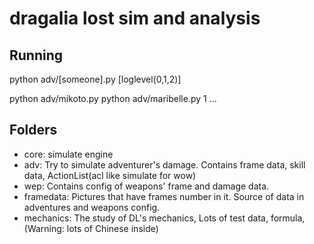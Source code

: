 # dragalia lost sim and analysis


## Running
python adv/[someone].py [loglevel(0,1,2)]

python adv/mikoto.py
python adv/maribelle.py 1
...

## Folders
- core: simulate engine
- adv: Try to simulate adventurer's damage. Contains frame data, skill data, ActionList(acl like simulate for wow)
- wep: Contains config of weapons' frame and damage data.
- framedata: Pictures that have frames number in it. Source of data in adventures and weapons config.
- mechanics: The study of DL's mechanics, Lots of test data, formula,  (Warning: lots of Chinese inside)

